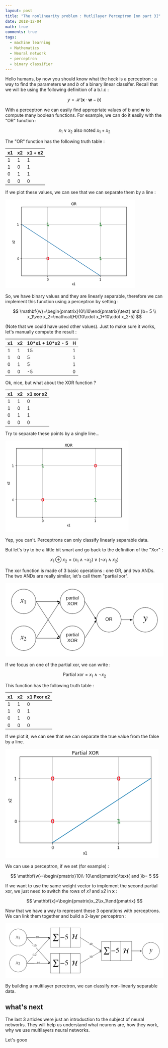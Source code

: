 ```yaml
---
layout: post
title: "The nonlinearity problem : Mutlilayer Perceptron [nn part 3]"
date: 2018-12-04
math: true
comments: true
tags:
  - machine learning
  - Mathematics
  - Neural network
  - perceptron
  - binary classifier
---
```


Hello humans, by now you should know what the heck is a perceptron : a way to
find the parameters **w** and *b* of a binary linear classifer. Recall that we
will be using the following definition of a b.l.c :

$$y = \mathcal{H}(\mathbf{x} \cdot \mathbf{w}-b)$$

With a perceptron we can easily find appropriate values of *b* and **w** to
compute many boolean functions. For example, we can do it easily with the "OR"
function :

$$
x_1\vee x_2 \text{ also noted } x_1 + x_2
$$

The "OR" function has the following truth table :

| x1 | x2 | x1 + x2 |
|----|----|---------|
| 1  | 1  | 1       |
| 1  | 0  | 1       |
| 0  | 1  | 1       |
| 0  | 0  | 0       |

If we plot these values, we can see that we can separate them by a line :

![OR function](/img/nn/orBool.png)

So, we have binary values and they are linearly separable, therefore we can
implement this function using a perceptron by setting :

$$
\mathbf{w}=\begin{pmatrix}10\\10\end{pmatrix}\text{ and }b= 5
\\
x_1\vee x_2=\mathcal{H}(10\cdot x_1+10\cdot x_2-5)
$$

(Note that we could have used other values). Just to make sure it works, let's
manually compute the result :

| x1 | x2 | 10\*x1 + 10\*x2 - 5 | H |
|----|----|---------------------|---|
| 1  | 1  | 15                  | 1 |
| 1  | 0  | 5                   | 1 |
| 0  | 1  | 5                   | 1 |
| 0  | 0  | -5                  | 0 |


Ok, nice, but what about the XOR function ?

| x1 | x2 | x1 xor x2 |
|----|----|-----------|
| 1  | 1  | 0         |
| 1  | 0  | 1         |
| 0  | 1  | 1         |
| 0  | 0  | 0         |

Try to separate these points by a single line...

![XOR function](/img/nn/xor.png)

Yep, you can't. Perceptrons can only classify linearly separable data.

But let's try to be a little bit smart and go back to the definition of the "Xor" :

$$
x_1 \oplus  x_2 = (x_1 \wedge \neg x_2) \vee (\neg x_1 \wedge x_2)
$$

The xor function is made of 3 basic operations : one OR, and two ANDs. The two 
ANDs are really similar, let's call them "partial xor".

![IMAGE TREE OPERATIONS](/img/nn/xorOperationGraph.png)


If we focus on one of the partial xor, we can write :

$$
\text{Partial xor = }x_1 \wedge \neg x_2
$$

This function has the following truth table :

| x1 | x2 | x1 Pxor x2 |
|----|----|------------|
| 1  | 1  | 0          |
| 1  | 0  | 1          |
| 0  | 1  | 0          |
| 0  | 0  | 0          |

If we plot it, we can see that we can separate the true value from the false by
a line.

![partial xOR function](/img/nn/partialXor.png)

We can use a perceptron, if we set (for example) :

$$
\mathbf{w}=\begin{pmatrix}10\\-10\end{pmatrix}\text{ and }b= 5
$$

If we want to use the same weight vector to implement the second partial xor, we just need to switch the rows of *x1* and *x2* in **x** :

$$
\mathbf{x}=\begin{pmatrix}x_2\\x_1\end{pmatrix}
$$

Now that we have a way to represent these 3 operations with perceptrons. We can
link them together and build a 2-layer perceptron :

![IMAGE multi-layer PERCETRONS with weights](/img/nn/xorMultilayerGraph.png)

By building a multilayer percetron, we can classify non-linearly separable data.

## what's next

The last 3 articles were just an introduction to the subject of neural networks.
They will help us understand what neurons are, how they work, why we use
multilayers neural networks.

Let's gooo

